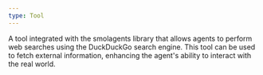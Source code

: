 ```yaml
---
type: Tool
---
```


A tool integrated with the smolagents library that allows agents to perform web searches using the DuckDuckGo search engine. This tool can be used to fetch external information, enhancing the agent's ability to interact with the real world.